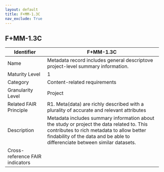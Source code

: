 ```yaml
---
layout: default
title: F+MM-1.3C
nav_exclude: True
---
```


## F+MM-1.3C

| Identifier | F+MM-1.3C |
| ---------- | ----------|
| Name | Metadata record includes general descriptove project-level summary information. |
| Maturity Level | 1 |
| Category | Content-related requirements |
| Granularity Level | Project |
| Related FAIR Principle | R1. Meta(data) are richly described with a plurality of accurate and relevant attributes |
| Description | Metadata includes summary information about the study or project the data related to. This contributes to rich metadata to allow better findability of the data and be able to differenciate between similar datasets. |
| Cross-reference FAIR indicators | |
